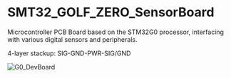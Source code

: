 # SMT32_GOLF_ZERO_SensorBoard
Microcontroller PCB Board based on the STM32G0 processor, interfacing with various digital sensors and peripherals.

4-layer stackup: SIG-GND-PWR-SIG/GND

![G0_DevBoard](https://user-images.githubusercontent.com/77835086/153868697-e0a03b8f-b9e5-4c1a-a067-0f5e501c6ba0.jpg)

